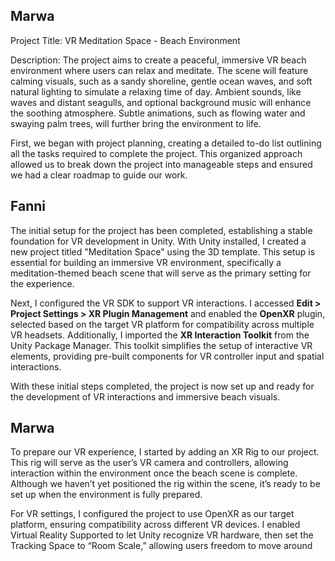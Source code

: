 <h2>Marwa</h2>
<p>
Project Title: VR Meditation Space - Beach Environment

Description: The project aims to create a peaceful, immersive VR beach environment where users can relax and meditate. The scene will feature calming visuals, such as a sandy shoreline, gentle ocean waves, and soft natural lighting to simulate a relaxing time of day. Ambient sounds, like waves and distant seagulls, and optional background music will enhance the soothing atmosphere. Subtle animations, such as flowing water and swaying palm trees, will further bring the environment to life.

First, we began with project planning, creating a detailed to-do list outlining all the tasks required to complete the project. This organized approach allowed us to break down the project into manageable steps and ensured we had a clear roadmap to guide our work.</p>

<h2>Fanni</h2>

The initial setup for the project has been completed, establishing a stable foundation for VR development in Unity.
With Unity installed, I created a new project titled "Meditation Space" using the 3D template. This setup is essential for building an immersive VR environment, specifically a meditation-themed beach scene that will serve as the primary setting for the experience.

Next, I configured the VR SDK to support VR interactions. I accessed **Edit > Project Settings > XR Plugin Management** and enabled the **OpenXR** plugin, selected based on the target VR platform for compatibility across multiple VR headsets. Additionally, I imported the **XR Interaction Toolkit** from the Unity Package Manager. This toolkit simplifies the setup of interactive VR elements, providing pre-built components for VR controller input and spatial interactions. 

With these initial steps completed, the project is now set up and ready for the development of VR interactions and immersive beach visuals.
</p>

<h2>Marwa</h2>
<p>To prepare our VR experience, I started by adding an XR Rig to our project. This rig will serve as the user’s VR camera and controllers, allowing interaction within the environment once the beach scene is complete. Although we haven’t yet positioned the rig within the scene, it’s ready to be set up when the environment is fully prepared.

For VR settings, I configured the project to use OpenXR as our target platform, ensuring compatibility across different VR devices. I enabled Virtual Reality Supported to let Unity recognize VR hardware, then set the Tracking Space to “Room Scale,” allowing users freedom to move around</p>
